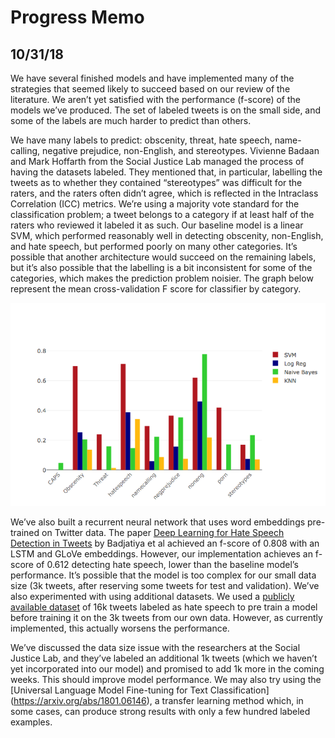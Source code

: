 # Progress Memo
## 10/31/18
   
   We have several finished models and have implemented many of the strategies that seemed likely to succeed based on our
review of the literature. We aren’t yet satisfied with the performance (f-score) of the models we’ve produced. The set of
labeled tweets is on the small side, and some of the labels are much harder to predict than others.

   We have many labels to predict: obscenity, threat, hate speech, name-calling, negative prejudice, non-English, and
stereotypes. Vivienne Badaan and Mark Hoffarth from the Social Justice Lab managed the process of having the datasets
labeled. They mentioned that, in particular, labelling the tweets as to whether they contained “stereotypes” was difficult
for the raters, and the raters often didn’t agree, which is reflected in the Intraclass Correlation (ICC) metrics. We’re using
a majority vote standard for the classification problem; a tweet belongs to a category if at least half of the raters who
reviewed it labeled it as such. Our baseline model is a linear SVM, which performed reasonably well in detecting obscenity,
non-English, and hate speech, but performed poorly on many other categories. It’s possible that another architecture would
succeed on the remaining labels, but it’s also possible that the labelling is a bit inconsistent for some of the categories,
which makes the prediction problem noisier. The graph below represent the mean cross-validation F score for classifier by
category.

![alt text](https://github.com/NYU-CDS-Capstone-Project/TwitterHateSpeechDetection/blob/master/baseline_models.png)

   We’ve also built a recurrent neural network that uses word embeddings pre-trained on Twitter data. The paper [Deep
Learning for Hate Speech Detection in Tweets](https://arxiv.org/abs/1706.00188) by Badjatiya et al achieved an f-score of
0.808 with an LSTM and GLoVe embeddings. However, our implementation achieves an f-score of 0.612 detecting hate speech, lower
than the baseline model’s performance. It’s possible that the model is too complex for our small data size (3k tweets, after
reserving some tweets for test and validation). We’ve also experimented with using additional datasets. We used a [publicly
available dataset](https://data.world/crowdflower/hate-speech-identification) of 16k tweets labeled as hate speech to pre
train a model before training it on the 3k tweets from our own data. However, as currently implemented, this actually worsens
the performance.
  
   We’ve discussed the data size issue with the researchers at the Social Justice Lab, and they’ve labeled an additional
1k tweets (which we haven’t yet incorporated into our model) and promised to add 1k more in the coming weeks. This should
improve model performance. We may also try using the [Universal Language Model Fine-tuning for Text Classification]
(https://arxiv.org/abs/1801.06146), a transfer learning method which, in some cases, can produce strong results with only a
few hundred labeled examples.
